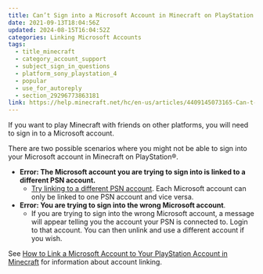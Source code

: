 ```yaml
---
title: Can’t Sign into a Microsoft Account in Minecraft on PlayStation
date: 2021-09-13T18:04:56Z
updated: 2024-08-15T16:04:52Z
categories: Linking Microsoft Accounts
tags:
  - title_minecraft
  - category_account_support
  - subject_sign_in_questions
  - platform_sony_playstation_4
  - popular
  - use_for_autoreply
  - section_29296773863181
link: https://help.minecraft.net/hc/en-us/articles/4409145073165-Can-t-Sign-into-a-Microsoft-Account-in-Minecraft-on-PlayStation
---
```


If you want to play Minecraft with friends on other platforms, you will need to sign in to a Microsoft account.

There are two possible scenarios where you might not be able to sign into your Microsoft account in Minecraft on PlayStation®.

- **Error: The Microsoft account you are trying to sign into is linked to a different PSN account.**
  - [Try linking to a different PSN account](./How-to-Link-Your-Microsoft-Account-to-Minecraft-on-PlayStation.md). Each Microsoft account can only be linked to one PSN account and vice versa.
- **Error: You are trying to sign into the wrong Microsoft account**.
  - If you are trying to sign into the wrong Microsoft account, a message will appear telling you the account your PSN is connected to. Login to that account. You can then unlink and use a different account if you wish.

See [How to Link a Microsoft Account to Your PlayStation Account in Minecraft](./How-to-Link-Your-Microsoft-Account-to-Minecraft-on-PlayStation.md) for information about account linking.
